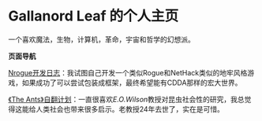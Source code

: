 # Gallanord Leaf 的个人主页

一个喜欢魔法，生物，计算机，革命，宇宙和哲学的幻想派。

**页面导航**

[Nrogue开发日志](https://gallanordleaf.github.io/nrogue_blog)：我试图自己开发一个类似Rogue和NetHack类似的地牢风格游戏，如果成功了可以尝试包装成框架，最终希望能有CDDA那样的宏大世界。

[《The Ants》自翻计划](https://gallanordleaf.github.io/ants-trans)：一直很喜欢*E.O.Wilson*教授对昆虫社会性的研究，我总觉得这能给人类社会也带来很多启示。老教授24年去世了，实在是可惜。
